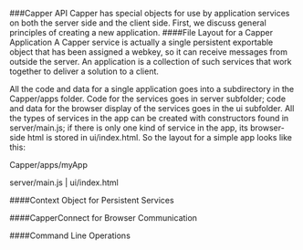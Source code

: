 ###Capper API
Capper has special objects for use by application services on both the server side and the client side. First, we discuss general principles of creating a new application.
####File Layout for a Capper Application
A Capper service is actually a single persistent exportable object that has been assigned a webkey, so it can receive messages from outside the server. An application is a collection of such services that work together to deliver a solution to a client. 

All the code and data for a single application goes into a subdirectory in the Capper/apps folder. Code for the services goes in server subfolder; code and data for the browser display of the services goes in the ui subfolder. All the types of services in the app can be created with constructors found in server/main.js; if there is only one kind of service in the app, its browser-side html is stored in ui/index.html. So the layout for a simple app looks like this:

Capper/apps/myApp

server/main.js |  ui/index.html
                    


####Context Object for Persistent Services

####CapperConnect for Browser Communication

####Command Line Operations
